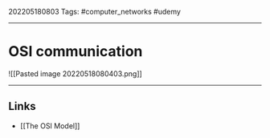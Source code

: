 202205180803
Tags: #computer_networks #udemy

---

# OSI communication
![[Pasted image 20220518080403.png]]

---
## Links
- [[The OSI Model]]
